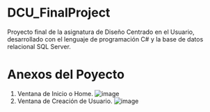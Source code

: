 # DCU_FinalProject
Proyecto final de la asignatura de Diseño Centrado en el Usuario, desarrollado con el lenguaje de programación C# y la base de datos relacional SQL Server.
# Anexos del Poyecto
1. Ventana de Inicio o Home.
![image](https://user-images.githubusercontent.com/81063587/164950292-72cc8441-4a54-4d46-b780-37f7297e8e68.png)
2. Ventana de Creación de Usuario.
![image](https://user-images.githubusercontent.com/81063587/164950326-04cb5577-9818-481f-bc8e-f6c8d05184ed.png)


